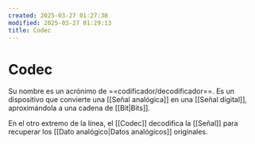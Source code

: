 ```yaml
---
created: 2025-03-27 01:27:30
modified: 2025-03-27 01:29:13
title: Codec
---
```

# Codec

Su nombre es un acrónimo de ==codificador/decodificador==. Es un dispositivo que convierte una [[Señal analógica]] en una [[Señal digital]], aproximándola a una cadena de [[Bit|Bits]].

En el otro extremo de la línea, el [[Codec]] decodifica la [[Señal]] para recuperar los [[Dato analógico|Datos analógicos]] originales.
